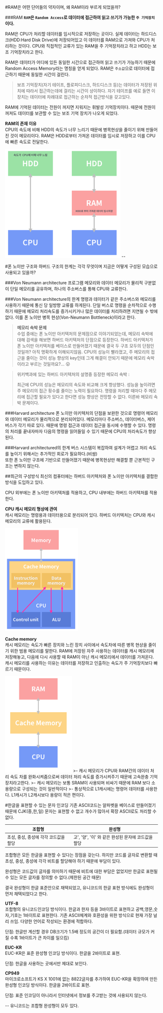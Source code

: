 #RAM은 어떤 단어들의 약자이며, 왜 RAM이라 부르게 되었을까?

###RAM
__`RAM`은 `Random Access`로 데이터에 접근하여 읽고 쓰기가 가능한  `주 기억장치`이다.__  

RAM은 CPU가 처리할 데이터를 임시적으로 저장하는 곳이다. 실제 데이터는 하드디스크(HDD:Hard Disk Drive)에 저장되어있고 이 데이터를 RAM으로 가져와 CPU가 처리하는 것이다. CPU와 직접적인 교류가 있는 RAM을 주 기억장치라고 하고 HDD는 보조 기억장치라고 한다.

RAM은 데이터가 어디에 있든 동일한 시간으로 접근하여 읽고 쓰기가 가능하기 때문에 Random Access Memory라는 명칭을 얻게 되었다. RAM은 `주소값`으로 데이터에 접근하기 때문에 동일한 시간이 걸린다.
>보조 기억장치(자기 테이프, 플로피디스크, 하드디스크 등)는 데이터가 저장된 위치에 따라서 접근하는데에 걸리는 시간이 상이하다. 자기 테이프를 예로 들면 이 장치는 데이터에 차례대로 접근하는 순차적 접근방식을 갖고있다.

RAM에 기억된 데이터는 전원이 꺼지면 지워지는 휘발성 기억장치이다. 때문에 전원이 꺼져도 데이터를 보관할 수 있는 보조 기억 장치가 나오게 되었다. 

__RAM의 존재 이유__  
CPU의 속도에 비해 HDD의 속도가 너무 느리기 때문에 병목현상을 줄이기 위해 만들어진 것이 메모리이다. RAM은 HDD로부터 가져온 데이터를 임시로 저장하고 이를 CPU에 빠른 속도로 전달한다.

<img src="img/ram.png" width="380">
--


#폰 노이만 구조와 하버드 구조의 한계는 각각 무엇이며 지금은 어떻게 구성된 모습으로 사용되고 있을까?

###Von Neumann architecture
 프로그램 메모리와 데이터 메모리가 물리적 구분없이 단일 메모리를 공유하며, 하나의 주소버스를 통해 CPU와 교류한다. 

###Von Neumann architecture의 한계
명령과 데이터가 같은 주소버스와 메모리를 사용하기 때문에 통신 당 일방향 교류를 하게된다. 단일 버스로 명령을 순차적으로 수행하기 때문에 메모리 처리속도를 증가시키거나 많은 데이터를 처리하려면 지연될 수 밖에 없다. 이를 폰 노이만 병목 현상(Von-Neumann Bottleneck)이라고 한다.

>__메모리 속박 문제__   
수업 중에는 폰 노이만 아키텍처의 문제점으로 이야기되었는데, 메모리 속박에 대해 검색을 해보면 하버드 아키텍처의 단점으로 등장한다. 하버드 아키텍처가 폰 노이만 아키텍처를 베이스로 만들어졌기 때문에 결국 두 구조 모두의 단점인 것일까? 아직 명확하게 이해되지않음.
CPU의 성능이 빨라졌고, 주 메모리의 접근을 줄이는 것이 성능 향상의 key인데 그게 해결이 안되기 때문에 메모리 속박이라고 부르는 것일까요?... 😲

>위키백과에 있는 하버드 아키텍처의 설명중 등장한 메모리 속박 :  
>
>최근에 CPU의 성능은 메모리의 속도와 비교해 크게 향상했다. 성능을 높이려면 주 메모리의 접근 횟수를 줄이는 노력이 필요하다. 명령을 처리할 때마다 주 메모리에 접근할 필요가 있다고 한다면 성능 향상은 전망할 수 없다. 이른바 메모리 속박 문제이다.


###Harvard architecture
폰 노이만 아키텍처의 단점을 보완한 것으로 명령어 메모리와 데이터 메모리가 물리적으로 분리되어있다. 메모리마다 주소버스, 데이터버스, 제어버스가 각기 따로 있다. 때문에 명령 접근과 데이터 접근을 동시에 수행할 수 있다. 명령의 처리를 끝내자마자 다음의 명령을 읽어들일 수 있기 때문에 CPU의 처리속도가 향상된다.

###Harvard architectured의 한계
버스 시스템이 복잡하여 설계가 어렵고 처리 속도를 높이기 위해서는 추가적인 회로가 필요하다.(비쌈)  
또한 폰 노이만 구조에 기반으로 만들어졌기 때문에 병목현상만 해결할 뿐 근본적인 구조는 변하지 않는다.


##최근의 구성방식 
최신의 컴퓨터에는 하버드 아키텍처와 폰 노이만 아키텍처를 결합한 방식을 도입하고 있다.  
   
CPU 외부에는 폰 노이만 아키텍처를 적용하고, CPU 내부에는 하버드 아키텍처를 적용한다.   


__CPU 캐시 메모리 형상에 관여__  
캐시 메모리는 명령용과 데이터용으로 분리되어 있다. 하버드 아키텍처는 CPU와 캐시 메모리의 교류에 활용된다. 

<img src="img/harvard-vonneumann.png" width="240">



__Cache memory__  
캐시 메모리는 속도가 빠른 장치와 느린 장치 사이에서 속도차에 따른 병목 현상을 줄이기 위한 범용 메모리를 말한다. RAM에 저장된 자주 사용하는 데이터를 캐시 메모리에 저장해놓고, 다음에 다시 사용할 때 RAM이 아닌 캐시 메모리에서 데이터를 가져온다. 캐시 메모리를 사용하는 이유는 데이터를 저장하고 인출하는 속도가 주 기억장치보다 빠르기 때문이다.    

<img src="img/cachememory.png" width="220">
>- 캐시 메모리가 CPU와 RAM간의 데이터 처리 속도 차를 완화시켜줌으로써 데이터 처리 속도를 증가시켜주기 때문에 고속완충 기억장치라고한다.  
>- 캐시 메모리는 보통 SRAM이 사용되며 비싸기 때문에 RAM 보다 소용량으로 구성되는 것이 일반적이다
>- 통상적으로 L1캐시에는 명령어 데이터를 사용한다. L1캐시가 L2캐시보다 용량이 적은 편이다. 





#한글을 표현할 수 있는 문자 인코딩 
기존 ASCII코드는 알파벳을 베이스로 만들어졌기 때문에 CJK(중,한,일) 문자는 표현할 수 없고 개수가 많아서 확장 ASCII로도 처리할 수 없다. 

조합형 | 완성형
---- | ----
초성, 중성, 종성에 각각 코드값을 할당 | 고', '양', '이' 와 같은 완성된 문자에 코드값을 할당

조합형은 모든 한글을 표현할 수 있다는 장점을 갖는다. 하지만 코드를 글자로 변환할 때 초성, 중성, 종성에 각각 비트를 할당해야 하기 때문에 부담이 있다. 

완성형은 코드값이 글자를 의미하기 때문에 비트에 대한 부담은 없었지만 한글로 표현될 수 있는 모든 글자를 정의할 수 없다.(제한된 공간 때문)

결국 완성형이 한글 표준안으로 채택되었고, 유니코드의 한글 표현 방식에도 완성형이 먼저 채택되었다고 한다.

__UTF-8__  
조합형의 유니코드인코딩 방식이다. 한글과 한자 등을 3바이트로 표현하고 공백,영문,숫자,기호는 1바이트로 표현한다. 기존 ASCII체계와 호환성을 위한 방식으로 현재 가장 널리 쓰임. 다양한 언어로 작성되는 환경에 적합하다.

단점: 한글만 계산할 경우 DB크기가 1.5배 정도의 공간이 더 필요함.(데이터 규모가 커질 수록 1바이트가 큰 차이를 일으킴)

__EUC-KR__  
EUC-KR은 표준 완성형 인코딩 방식이다. 
한글을 2바이트로 표현.   

단점: 한글을 사용하는 곳에서만 제대로 보인다.

__CP949__  
마이크로소프트가 KS X 1001에 없는 8822글자를 추가하여 EUC-KR을 확장하여 만든 완성형 인코딩 방식이다.
한글을 2바이트로 표현.

단점: 표준 인코딩이 아니라서 인터넷에서 정보를 주고받는 것에 사용되지 않는다.

--
유니코드는 조합형 완성형이 모두 있다.






